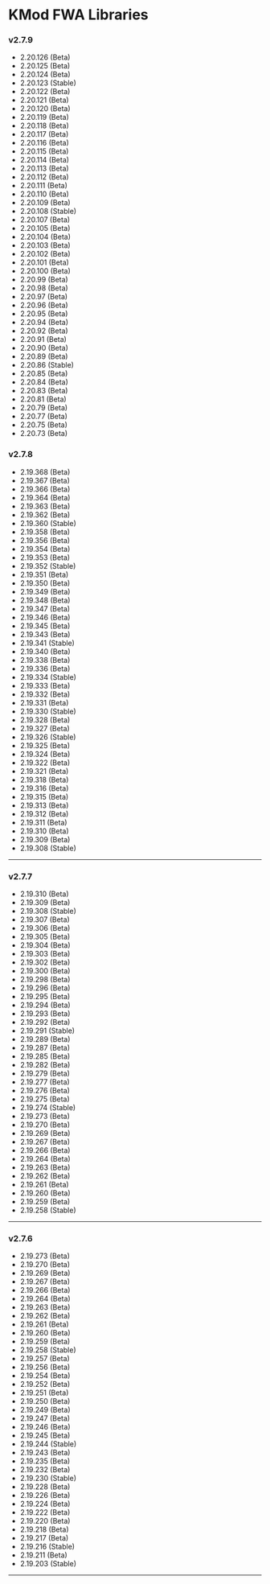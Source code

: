 # KMod FWA Libraries 

### v2.7.9

* 2.20.126 (Beta)
* 2.20.125 (Beta)
* 2.20.124 (Beta)
* 2.20.123 (Stable)
* 2.20.122 (Beta)
* 2.20.121 (Beta)
* 2.20.120 (Beta)
* 2.20.119 (Beta)
* 2.20.118 (Beta)
* 2.20.117 (Beta)
* 2.20.116 (Beta)
* 2.20.115 (Beta)
* 2.20.114 (Beta)
* 2.20.113 (Beta)
* 2.20.112 (Beta)
* 2.20.111 (Beta)
* 2.20.110 (Beta)
* 2.20.109 (Beta)
* 2.20.108 (Stable)
* 2.20.107 (Beta)
* 2.20.105 (Beta)
* 2.20.104 (Beta)
* 2.20.103 (Beta)
* 2.20.102 (Beta)
* 2.20.101 (Beta)
* 2.20.100 (Beta)
* 2.20.99 (Beta)
* 2.20.98 (Beta)
* 2.20.97 (Beta)
* 2.20.96 (Beta)
* 2.20.95 (Beta)
* 2.20.94 (Beta)
* 2.20.92 (Beta)
* 2.20.91 (Beta)
* 2.20.90 (Beta)
* 2.20.89 (Beta)
* 2.20.86 (Stable)
* 2.20.85 (Beta)
* 2.20.84 (Beta)
* 2.20.83 (Beta)
* 2.20.81 (Beta)
* 2.20.79 (Beta)
* 2.20.77 (Beta)
* 2.20.75 (Beta)
* 2.20.73 (Beta)

### v2.7.8

* 2.19.368 (Beta)
* 2.19.367 (Beta)
* 2.19.366 (Beta)
* 2.19.364 (Beta)
* 2.19.363 (Beta)
* 2.19.362 (Beta)
* 2.19.360 (Stable)
* 2.19.358 (Beta)
* 2.19.356 (Beta)
* 2.19.354 (Beta)
* 2.19.353 (Beta)
* 2.19.352 (Stable)
* 2.19.351 (Beta)
* 2.19.350 (Beta)
* 2.19.349 (Beta)
* 2.19.348 (Beta)
* 2.19.347 (Beta)
* 2.19.346 (Beta)
* 2.19.345 (Beta)
* 2.19.343 (Beta)
* 2.19.341 (Stable)
* 2.19.340 (Beta)
* 2.19.338 (Beta)
* 2.19.336 (Beta)
* 2.19.334 (Stable)
* 2.19.333 (Beta)
* 2.19.332 (Beta)
* 2.19.331 (Beta)
* 2.19.330 (Stable)
* 2.19.328 (Beta)
* 2.19.327 (Beta)
* 2.19.326 (Stable)
* 2.19.325 (Beta)
* 2.19.324 (Beta)
* 2.19.322 (Beta)
* 2.19.321 (Beta)
* 2.19.318 (Beta)
* 2.19.316 (Beta)
* 2.19.315 (Beta)
* 2.19.313 (Beta)
* 2.19.312 (Beta)
* 2.19.311 (Beta)
* 2.19.310 (Beta)
* 2.19.309 (Beta)
* 2.19.308 (Stable)

***

### v2.7.7

* 2.19.310 (Beta)
* 2.19.309 (Beta)
* 2.19.308 (Stable)
* 2.19.307 (Beta)
* 2.19.306 (Beta)
* 2.19.305 (Beta)
* 2.19.304 (Beta)
* 2.19.303 (Beta)
* 2.19.302 (Beta)
* 2.19.300 (Beta)
* 2.19.298 (Beta)
* 2.19.296 (Beta)
* 2.19.295 (Beta)
* 2.19.294 (Beta)
* 2.19.293 (Beta)
* 2.19.292 (Beta)
* 2.19.291 (Stable)
* 2.19.289 (Beta)
* 2.19.287 (Beta)
* 2.19.285 (Beta)
* 2.19.282 (Beta)
* 2.19.279 (Beta)
* 2.19.277 (Beta)
* 2.19.276 (Beta)
* 2.19.275 (Beta)
* 2.19.274 (Stable)
* 2.19.273 (Beta)
* 2.19.270 (Beta)
* 2.19.269 (Beta)
* 2.19.267 (Beta)
* 2.19.266 (Beta)
* 2.19.264 (Beta)
* 2.19.263 (Beta)
* 2.19.262 (Beta)
* 2.19.261 (Beta)
* 2.19.260 (Beta)
* 2.19.259 (Beta)
* 2.19.258 (Stable)

***

### v2.7.6

* 2.19.273 (Beta)
* 2.19.270 (Beta)
* 2.19.269 (Beta)
* 2.19.267 (Beta)
* 2.19.266 (Beta)
* 2.19.264 (Beta)
* 2.19.263 (Beta)
* 2.19.262 (Beta)
* 2.19.261 (Beta)
* 2.19.260 (Beta)
* 2.19.259 (Beta)
* 2.19.258 (Stable)
* 2.19.257 (Beta)
* 2.19.256 (Beta)
* 2.19.254 (Beta)
* 2.19.252 (Beta)
* 2.19.251 (Beta)
* 2.19.250 (Beta)
* 2.19.249 (Beta)
* 2.19.247 (Beta)
* 2.19.246 (Beta)
* 2.19.245 (Beta)
* 2.19.244 (Stable)
* 2.19.243 (Beta)
* 2.19.235 (Beta)
* 2.19.232 (Beta)
* 2.19.230 (Stable)
* 2.19.228 (Beta)
* 2.19.226 (Beta)
* 2.19.224 (Beta)
* 2.19.222 (Beta)
* 2.19.220 (Beta)
* 2.19.218 (Beta)
* 2.19.217 (Beta)
* 2.19.216 (Stable)
* 2.19.211 (Beta)
* 2.19.203 (Stable)

***
